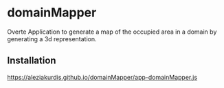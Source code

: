 # domainMapper
Overte Application to generate a map of the occupied area in a domain by generating a 3d representation.  

## Installation  
https://aleziakurdis.github.io/domainMapper/app-domainMapper.js  


